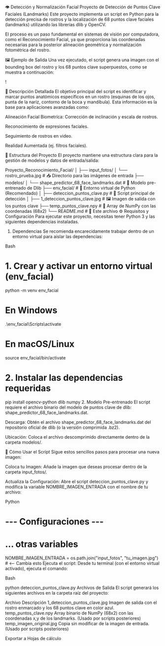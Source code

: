 👁️ Detección y Normalización Facial
Proyecto de Detección de Puntos Clave Faciales (Landmarks)
Este proyecto implementa un script en Python para la detección precisa de rostros y la localización de 68 puntos clave faciales (landmarks) utilizando las librerías dlib y OpenCV.

El proceso es un paso fundamental en sistemas de visión por computadora, como el Reconocimiento Facial, ya que proporciona las coordenadas necesarias para la posterior alineación geométrica y normalización fotométrica del rostro.

🖼️ Ejemplo de Salida
Una vez ejecutado, el script genera una imagen con el bounding box del rostro y los 68 puntos clave superpuestos, como se muestra a continuación:

!

📜 Descripción Detallada
El objetivo principal del script es identificar y marcar puntos anatómicos específicos en un rostro (esquinas de los ojos, punta de la nariz, contorno de la boca y mandíbula). Esta información es la base para aplicaciones avanzadas como:

Alineación Facial Biometríca: Corrección de inclinación y escala de rostros.

Reconocimiento de expresiones faciales.

Seguimiento de rostros en video.

Realidad Aumentada (ej. filtros faciales).

📂 Estructura del Proyecto
El proyecto mantiene una estructura clara para la gestión de modelos y datos de entrada/salida:

Proyecto_Reconocimiento_Facial/
│
├── input_fotos/
│   └── rostro_prueba.jpg         # 📥 Directorio para las imágenes de entrada
├── modelos/
│   └── shape_predictor_68_face_landmarks.dat # 🧠 Modelo pre-entrenado de Dlib
├── env_facial/                   # 🐍 Entorno virtual de Python (Recomendado)
│
├── deteccion_puntos_clave.py     # 🚀 Script principal de detección
│
├── 1_deteccion_puntos_clave.jpg  # 🖼️ Imagen de salida con los puntos clave
├── temp_puntos_clave.npy         # 💾 Array de NumPy con las coordenadas (68x2)
└── README.md                     # 📖 Este archivo
⚙️ Requisitos y Configuración
Para ejecutar este proyecto, necesitas tener Python 3 y las siguientes dependencias instaladas.

1. Dependencias
Se recomienda encarecidamente trabajar dentro de un entorno virtual para aislar las dependencias:

Bash

# 1. Crear y activar un entorno virtual (env_facial)
python -m venv env_facial
# En Windows
.\env_facial\Scripts\activate
# En macOS/Linux
source env_facial/bin/activate

# 2. Instalar las dependencias requeridas
pip install opencv-python dlib numpy
2. Modelo Pre-entrenado
El script requiere el archivo binario del modelo de puntos clave de dlib: shape_predictor_68_face_landmarks.dat.

Descarga: Obtén el archivo shape_predictor_68_face_landmarks.dat del repositorio oficial de dlib (o la versión comprimida .bz2).

Ubicación: Coloca el archivo descomprimido directamente dentro de la carpeta modelos/.

🚀 Cómo Usar el Script
Sigue estos sencillos pasos para procesar una nueva imagen:

Coloca tu Imagen: Añade la imagen que deseas procesar dentro de la carpeta input_fotos/.

Actualiza la Configuración: Abre el script deteccion_puntos_clave.py y modifica la variable NOMBRE_IMAGEN_ENTRADA con el nombre de tu archivo:

Python

# --- Configuraciones ---
# ... otras variables
NOMBRE_IMAGEN_ENTRADA = os.path.join("input_fotos", "tu_imagen.jpg") # <-- Cambia esto
Ejecuta el script: Desde tu terminal (con el entorno virtual activado), ejecuta el comando:

Bash

python deteccion_puntos_clave.py
Archivos de Salida
El script generará los siguientes archivos en la carpeta raíz del proyecto:

Archivo	Descripción
1_deteccion_puntos_clave.jpg	Imagen de salida con el rostro enmarcado y los 68 puntos clave en color azul.
temp_puntos_clave.npy	Array binario de NumPy (68x2) con las coordenadas x,y de los landmarks. (Usado por scripts posteriores)
temp_imagen_original.jpg	Copia sin modificar de la imagen de entrada. (Usado por scripts posteriores)

Exportar a Hojas de cálculo
